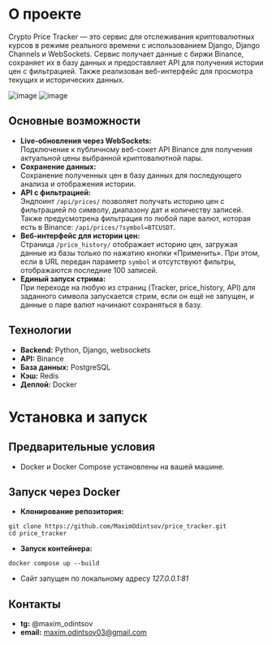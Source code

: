 # О проекте
Crypto Price Tracker — это сервис для отслеживания криптовалютных курсов в режиме реального времени с использованием Django, Django Channels и WebSockets. 
Сервис получает данные с биржи Binance, сохраняет их в базу данных и предоставляет API для получения истории цен с фильтрацией. 
Также реализован веб-интерфейс для просмотра текущих и исторических данных.

![image](https://github.com/user-attachments/assets/8f7d0494-0d33-4022-b493-bfa42326bb14)
![image](https://github.com/user-attachments/assets/587e55d2-78d7-44f3-834d-d4575fb8e5f9)


## Основные возможности
- **Live-обновления через WebSockets:**  
  Подключение к публичному веб-сокет API Binance для получения актуальной цены выбранной криптовалютной пары.
- **Сохранение данных:**  
  Сохранение полученных цен в базу данных для последующего анализа и отображения истории.
- **API с фильтрацией:**  
  Эндпоинт `/api/prices/` позволяет получать историю цен с фильтрацией по символу, диапазону дат и количеству записей. Также предусмотрена фильтрация по любой паре валют, которая есть в Binance: `/api/prices/?symbol=BTCUSDT`.
- **Веб-интерфейс для истории цен:**  
  Страница `/price_history/` отображает историю цен, загружая данные из базы только по нажатию кнопки «Применить». При этом, если в URL передан параметр `symbol` и отсутствуют фильтры, отображаются последние 100 записей.
- **Единый запуск стрима:**  
  При переходе на любую из страниц (Tracker, price_history, API) для заданного символа запускается стрим, если он ещё не запущен, и данные о паре валют начинают сохраняться в базу.

## Технологии
- **Backend:** Python, Django, websockets
- **API:** Binance
- **База данных:** PostgreSQL
- **Кэш:** Redis
- **Деплой:** Docker


# Установка и запуск
## Предварительные условия
- Docker и Docker Compose установлены на вашей машине.

## Запуск через Docker
- **Клонирование репозитория:**
```
git clone https://github.com/MaximOdintsov/price_tracker.git
cd price_tracker
```
- **Запуск контейнера:**
```
docker compose up --build
```
- Сайт запущен по локальному адресу *127.0.0.1:81*

## Контакты
- **tg:** @maxim_odintsov
- **email:** maxim.odintsov03@gmail.com

